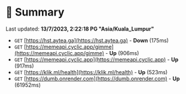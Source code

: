 # 📖 Summary
Last updated: **13/7/2023, 2:22:18 PG "Asia/Kuala_Lumpur"**

- `GET` [https://hst.aytea.ga](https://hst.aytea.ga) - **Down** (175ms)
- `GET` [https://memeapi.cyclic.app/gimme](https://memeapi.cyclic.app/gimme) - **Up** (906ms)
- `GET` [https://memeapi.cyclic.app](https://memeapi.cyclic.app) - **Up** (917ms)
- `GET` [https://klik.ml/health](https://klik.ml/health) - **Up** (523ms)
- `GET` [https://dumb.onrender.com](https://dumb.onrender.com) - **Up** (61952ms)
